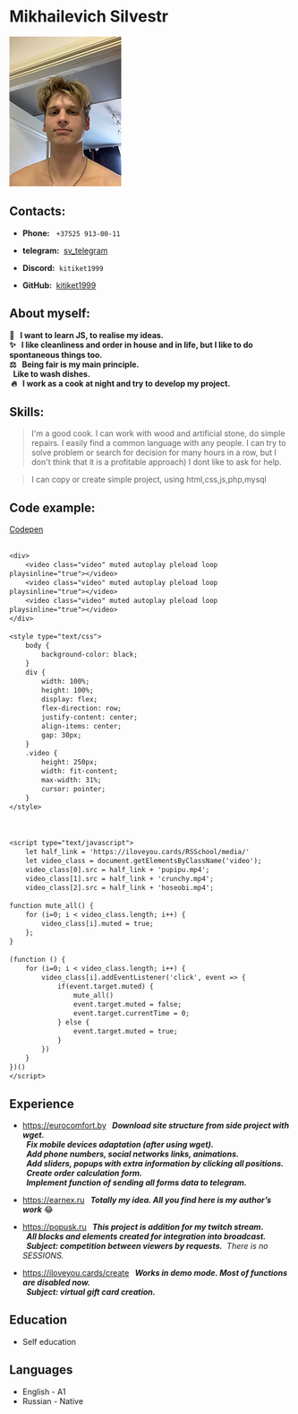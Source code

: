 # Mikhailevich Silvestr

![Me](me-200px.jpg)

## Contacts:

- **Phone:** &nbsp; ```+37525 913-00-11```

- **telegram:**&nbsp; [sv_telegram](https://t.me//sv_telegram)

- **Discord:**&nbsp; ```kitiket1999```

- **GitHub:**&nbsp; [kitiket1999](https://github.com/kitiket1999)

## About myself:

  

**📖  &nbsp; I want to learn JS, to realise my ideas.\
✨ &nbsp; I like cleanliness and order in house and in life, but I like to do spontaneous things too.\
⚖️ &nbsp; Being fair is my main principle.\
 &nbsp; Like to wash dishes. \
&nbsp;🔥 &nbsp; I work as a cook at night and try to develop my project.**

## Skills:

  

>I'm a good cook.
>I can work with wood and artificial stone,
>do simple repairs.
>I easily find a common language with any people.
>I can try to solve problem or search for decision for many hours in a row, but
>I don't think that it is a profitable approach) I dont like to ask for help.

>I can copy or create simple project, using html,css,js,php,mysql

## Code example:

  

[Codepen](https://codepen.io/kitiket/pen/gOQWVQv)

```

<div>
	<video class="video" muted autoplay pleload loop playsinline="true"></video>
	<video class="video" muted autoplay pleload loop playsinline="true"></video>
	<video class="video" muted autoplay pleload loop playsinline="true"></video>
</div>

<style type="text/css">
	body {
		background-color: black;
	}
	div {
		width: 100%;
		height: 100%;
		display: flex;
		flex-direction: row;
		justify-content: center;
		align-items: center;
		gap: 30px;
	}
	.video {
		height: 250px;
		width: fit-content;
		max-width: 31%;
		cursor: pointer;
	}
</style>

  

<script type="text/javascript">
	let half_link = 'https://iloveyou.cards/RSSchool/media/'
	let video_class = document.getElementsByClassName('video');
	video_class[0].src = half_link + 'pupipu.mp4';
	video_class[1].src = half_link + 'crunchy.mp4';
	video_class[2].src = half_link + 'hoseobi.mp4';

function mute_all() {
	for (i=0; i < video_class.length; i++) {
		video_class[i].muted = true;
	};
}

(function () {
	for (i=0; i < video_class.length; i++) {
		video_class[i].addEventListener('click', event => {
			if(event.target.muted) {
				mute_all()
				event.target.muted = false;
				event.target.currentTime = 0;
			} else {
				event.target.muted = true;
			}
		})
	}
})()
</script>
```

## Experience

- <https://eurocomfort.by>
**_&nbsp; Download site structure from side project with wget.\
&nbsp; Fix mobile devices adaptation (after using wget).\
&nbsp; Add phone numbers, social networks links, animations.\
&nbsp; Add sliders, popups with extra information by clicking all positions.\
&nbsp; Create order calculation form.\
&nbsp; Implement function of sending all forms data to telegram._**

- <https://earnex.ru>
**_&nbsp; Totally my idea. All you find here is my author’s work_** 😂

- <https://popusk.ru>
**_&nbsp; This project is addition for my twitch stream.\
&nbsp; All blocks and elements created for integration into broadcast.\
&nbsp; Subject: competition between viewers by requests._**
&nbsp;_There is no SESSIONS._

- <https://iloveyou.cards/create>
**_&nbsp; Works in demo mode. Most of functions are disabled now.\
&nbsp; Subject: virtual gift card creation._**

  

## Education

- Self education

## Languages

- English - A1
- Russian - Native